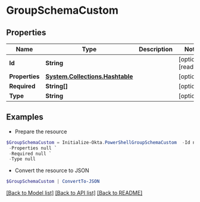 # GroupSchemaCustom
## Properties

Name | Type | Description | Notes
------------ | ------------- | ------------- | -------------
**Id** | **String** |  | [optional] [readonly] 
**Properties** | [**System.Collections.Hashtable**](GroupSchemaAttribute.md) |  | [optional] 
**Required** | **String[]** |  | [optional] 
**Type** | **String** |  | [optional] 

## Examples

- Prepare the resource
```powershell
$GroupSchemaCustom = Initialize-Okta.PowerShellGroupSchemaCustom  -Id null `
 -Properties null `
 -Required null `
 -Type null
```

- Convert the resource to JSON
```powershell
$GroupSchemaCustom | ConvertTo-JSON
```

[[Back to Model list]](../README.md#documentation-for-models) [[Back to API list]](../README.md#documentation-for-api-endpoints) [[Back to README]](../README.md)

